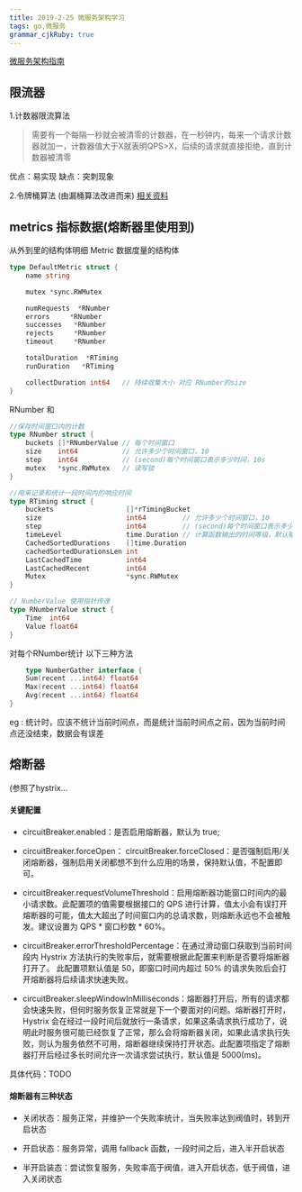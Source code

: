 ```yaml
---
title: 2019-2-25 微服务架构学习 
tags: go,微服务
grammar_cjkRuby: true
---
```


[微服务架构指南][1]


## 限流器
1.计数器限流算法
>	需要有一个每隔一秒就会被清零的计数器，在一秒钟内，每来一个请求计数器就加一，计数器值大于X就表明QPS>X，后续的请求就直接拒绝，直到计数器被清零

 优点：易实现
 缺点：突刺现象


2.令牌桶算法 (由漏桶算法改进而来)
[相关资料][2]


## metrics 指标数据(熔断器里使用到)
从外到里的结构体明细
Metric 	数据度量的结构体  
``` go
type DefaultMetric struct {
	name string

	mutex *sync.RWMutex

	numRequests  *RNumber
	errors     *RNumber
	successes   *RNumber
	rejects    	*RNumber
	timeout    	*RNumber

    totalDuration  *RTiming
    runDuration   *RTiming

	collectDuration int64	// 持续收集大小 对应 RNumber的size
}
```

RNumber 和 
``` go
//保存时间窗口内的计数
type RNumber struct {
	buckets []*RNumberValue // 每个时间窗口
	size    int64           // 允许多少个时间窗口，10
	step    int64           // (second)每个时间窗口表示多少时间，10s
	mutex   *sync.RWMutex   // 读写锁
}

//用来记录和统计一段时间内的响应时间
type RTiming struct {
	buckets                  []*rTimingBucket
	size                     int64         // 允许多少个时间窗口，10
	step                     int64         // (second)每个时间窗口表示多少时间，10s
	timeLevel                time.Duration // 计算函数输出的时间等级，默认输出毫秒级别
	CachedSortedDurations    []time.Duration
	cachedSortedDurationsLen int
	LastCachedTime           int64
	LastCachedRecent         int64
	Mutex                    *sync.RWMutex
}
```
``` go
// NumberValue 使用指针传递
type RNumberValue struct {
	Time  int64
	Value float64
}
```

对每个RNumber统计 以下三种方法
``` go
	type NumberGather interface {
	Sum(recent ...int64) float64
	Max(recent ...int64) float64
	Avg(recent ...int64) float64
}
```
eg : 统计时，应该不统计当前时间点，而是统计当前时间点之前，因为当前时间点还没结束，数据会有误差


## 熔断器
(参照了hystrix...	
#### **关键配置**
- circuitBreaker.enabled：是否启用熔断器，默认为 true;
- circuitBreaker.forceOpen： circuitBreaker.forceClosed：是否强制启用/关闭熔断器，强制启用关闭都想不到什么应用的场景，保持默认值，不配置即可。

- circuitBreaker.requestVolumeThreshold：启用熔断器功能窗口时间内的最小请求数。此配置项的值需要根据接口的 QPS 进行计算，值太小会有误打开熔断器的可能，值太大超出了时间窗口内的总请求数，则熔断永远也不会被触发。建议设置为 QPS * 窗口秒数 * 60%。

- circuitBreaker.errorThresholdPercentage：在通过滑动窗口获取到当前时间段内 Hystrix 方法执行的失败率后，就需要根据此配置来判断是否要将熔断器打开了。 此配置项默认值是 50，即窗口时间内超过 50% 的请求失败后会打开熔断器将后续请求快速失败。

- circuitBreaker.sleepWindowInMilliseconds：熔断器打开后，所有的请求都会快速失败，但何时服务恢复正常就是下一个要面对的问题。熔断器打开时，Hystrix 会在经过一段时间后就放行一条请求，如果这条请求执行成功了，说明此时服务很可能已经恢复了正常，那么会将熔断器关闭，如果此请求执行失败，则认为服务依然不可用，熔断器继续保持打开状态。此配置项指定了熔断器打开后经过多长时间允许一次请求尝试执行，默认值是 5000(ms)。


具体代码：TODO

#### **熔断器有三种状态**
- 关闭状态：服务正常，并维护一个失败率统计，当失败率达到阀值时，转到开启状态
- 开启状态：服务异常，调用 fallback 函数，一段时间之后，进入半开启状态
- 半开启装态：尝试恢复服务，失败率高于阀值，进入开启状态，低于阀值，进入关闭状态

  [1]: https://studygolang.com/articles/15983
  [2]: https://juejin.im/entry/5b4d8a8ce51d451908695590